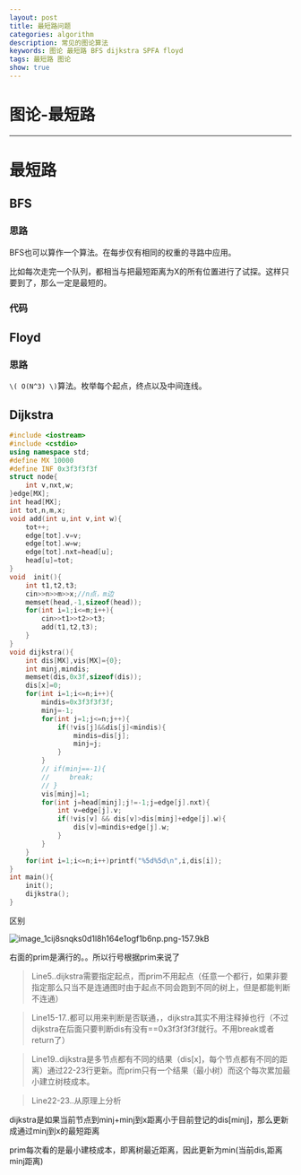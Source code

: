 ```yaml
---
layout: post
title: 最短路问题
categories: algorithm
description: 常见的图论算法
keywords: 图论 最短路 BFS dijkstra SPFA floyd
tags: 最短路 图论
show: true
---
```


<span id = "mdgototop"></span>

# 图论-最短路

---

# 最短路

## BFS

### 思路

BFS也可以算作一个算法。在每步仅有相同的权重的寻路中应用。

比如每次走完一个队列，都相当与把最短距离为X的所有位置进行了试探。这样只要到了，那么一定是最短的。

### 代码

## Floyd

### 思路

`\( O(N^3) \)`算法。枚举每个起点，终点以及中间连线。

## Dijkstra

```cpp
#include <iostream>
#include <cstdio> 
using namespace std;
#define MX 10000
#define INF 0x3f3f3f3f
struct node{
    int v,nxt,w;
}edge[MX];
int head[MX];
int tot,n,m,x;
void add(int u,int v,int w){
    tot++;
    edge[tot].v=v;
    edge[tot].w=w;
    edge[tot].nxt=head[u];
    head[u]=tot;
}
void  init(){
    int t1,t2,t3;
    cin>>n>>m>>x;//n点，m边 
    memset(head,-1,sizeof(head));
    for(int i=1;i<=m;i++){
        cin>>t1>>t2>>t3;
        add(t1,t2,t3);
    }
}
void dijkstra(){
    int dis[MX],vis[MX]={0};
    int minj,mindis;
    memset(dis,0x3f,sizeof(dis));
    dis[x]=0;
    for(int i=1;i<=n;i++){
        mindis=0x3f3f3f3f;
        minj=-1;
        for(int j=1;j<=n;j++){
            if(!vis[j]&&dis[j]<mindis){
                mindis=dis[j];
                minj=j;
            }
        }
        // if(minj==-1){
        //     break;
        // }
        vis[minj]=1;
        for(int j=head[minj];j!=-1;j=edge[j].nxt){
            int v=edge[j].v;
            if(!vis[v] && dis[v]>dis[minj]+edge[j].w){
                dis[v]=mindis+edge[j].w;
            }
        }
    }
    for(int i=1;i<=n;i++)printf("%5d%5d\n",i,dis[i]);
}
int main(){
    init();
    dijkstra();
}
```

区别

![image_1cij8snqks0d1l8h164e1ogf1b6np.png-157.9kB][1]

右面的prim是满行的。。所以行号根据prim来说了

>Line5..dijkstra需要指定起点，而prim不用起点（任意一个都行，如果非要指定那么只当不是连通图时由于起点不同会跑到不同的树上，但是都能判断不连通）

>Line15-17..都可以用来判断是否联通，，dijkstra其实不用注释掉也行（不过dijkstra在后面只要判断dis有没有==0x3f3f3f3f就行。不用break或者return了）

>Line19..dijkstra是多节点都有不同的结果（dis[x]，每个节点都有不同的距离）通过22-23行更新。而prim只有一个结果（最小树）而这个每次累加最小建立树枝成本。

>Line22-23..从原理上分析

dijkstra是如果当前节点到minj+minj到x距离小于目前登记的dis[minj]，那么更新成通过minj到x的最短距离

prim每次看的是最小建枝成本，即离树最近距离，因此更新为min(当前dis,距离minj距离)

  [1]: http://static.zybuluo.com/zhshh/67i9e6h7bfkuenx9ij12wzmc/image_1cij8snqks0d1l8h164e1ogf1b6np.png